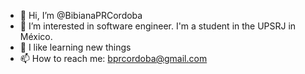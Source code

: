 - 👋 Hi, I’m @BibianaPRCordoba
- 👀 I’m interested in software engineer. I'm a student in the UPSRJ in México. 
- 🌱 I like learning new things 
- 📫 How to reach me: bprcordoba@gmail.com

<!---
BibianaPRCordoba/BibianaPRCordoba is a ✨ special ✨ repository because its `README.md` (this file) appears on your GitHub profile.
You can click the Preview link to take a look at your changes.
--->
